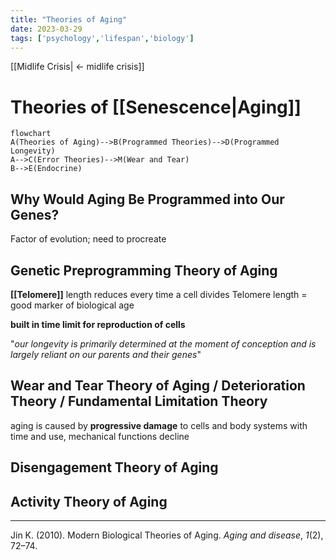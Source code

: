 ```yaml
---
title: "Theories of Aging"
date: 2023-03-29
tags: ['psychology','lifespan','biology']
---
```


[[Midlife Crisis| <- midlife crisis]]

# Theories of [[Senescence|Aging]]

```mermaid
flowchart
A(Theories of Aging)-->B(Programmed Theories)-->D(Programmed Longevity)
A-->C(Error Theories)-->M(Wear and Tear)
B-->E(Endocrine)

```

## Why Would Aging Be Programmed into Our Genes?
Factor of evolution; need to procreate

## Genetic Preprogramming Theory of Aging
**[[Telomere]]** length reduces every time a cell divides
Telomere length = good marker of biological age

**built in time limit for reproduction of cells**

"*our longevity is primarily determined at the moment of conception and is largely reliant on our parents and their genes*" 

## Wear and Tear Theory of Aging / Deterioration Theory / Fundamental Limitation Theory
aging is caused by **progressive damage** to cells and body systems
with time and use, mechanical functions decline

## Disengagement Theory of Aging

## Activity Theory of Aging

---
Jin K. (2010). Modern Biological Theories of Aging. _Aging and disease_, _1_(2), 72–74.

